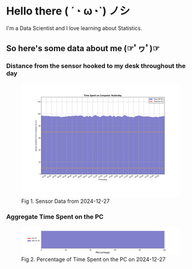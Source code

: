 
# Hello there ( ´◔ ω◔`) ノシ

I'm a Data Scientist and I love learning about Statistics.

## So here's some data about me (☞ﾟヮﾟ)☞


### Distance from the sensor hooked to my desk throughout the day
<figure>
  <picture>
    <source media="(prefers-color-scheme: dark)" srcset="Pi/readme/graphs/lineplot/dark-plot-2024-12-27.png">
    <source media="(prefers-color-scheme: light)" srcset="Pi/readme/graphs/lineplot/light-plot-2024-12-27.png">
    <img alt="Shows a black logo in light color mode and a white one in dark color mode." src="Pi/readme/graphs/lineplot/light-plot-2024-12-27.png">
  </picture>
  <figcaption>Fig 1. Sensor Data from 2024-12-27</figcaption>
</figure>



### Aggregate Time Spent on the PC
<figure>
  <picture>
    <source media="(prefers-color-scheme: dark)" srcset="Pi/readme/graphs/barplot/dark-plot-2024-12-27.png">
    <source media="(prefers-color-scheme: light)" srcset="Pi/readme/graphs/barplot/light-plot-2024-12-27.png">
    <img alt="Shows a black logo in light color mode and a white one in dark color mode." src="Pi/readme/graphs/barplot/light-plot-2024-12-27.png">
  </picture>
  <figcaption>Fig 2. Percentage of Time Spent on the PC on 2024-12-27</figcaption>
</figure>

